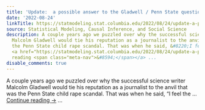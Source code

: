 ```yaml
---
title: 'Update:  a possible answer to the Gladwell / Penn State question'
date: '2022-08-24'
linkTitle: https://statmodeling.stat.columbia.edu/2022/08/24/update-a-possible-answer-to-the-gladwell-penn-state-question/
source: Statistical Modeling, Causal Inference, and Social Science
description: A couple years ago we puzzled over why the successful science writer
  Malcolm Gladwell would tie his reputation as a journalist to the anvil that was
  the Penn State child rape scandal. That was when he said, &#8220;I feel the &#8230;
  <a href="https://statmodeling.stat.columbia.edu/2022/08/24/update-a-possible-answer-to-the-gladwell-penn-state-question/">Continue
  reading <span class="meta-nav">&#8594;</span></a> ...
disable_comments: true
---
```

A couple years ago we puzzled over why the successful science writer Malcolm Gladwell would tie his reputation as a journalist to the anvil that was the Penn State child rape scandal. That was when he said, &#8220;I feel the &#8230; <a href="https://statmodeling.stat.columbia.edu/2022/08/24/update-a-possible-answer-to-the-gladwell-penn-state-question/">Continue reading <span class="meta-nav">&#8594;</span></a> ...